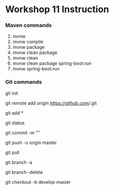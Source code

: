 # Workshop 11 Instruction

### Maven commands

1. mvnw
2. mvnw compile
3. mvnw package
4. mvnw clean package
5. mvnw clean
6. mvnw clean package spring-boot:run
7. mvnw spring-boot:run

### Git commands

git init

git remote add origin https://github.com<username>/<projectname>.git

git add \*

git status

git commit -m "<commit message details>"

git push -u origin master

git pull

git branch -a

git branch -delete <branch name>

git checkout -b develop master
